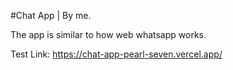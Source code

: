 #Chat App | By me.

The app is similar to how web whatsapp works. 

Test Link:
https://chat-app-pearl-seven.vercel.app/